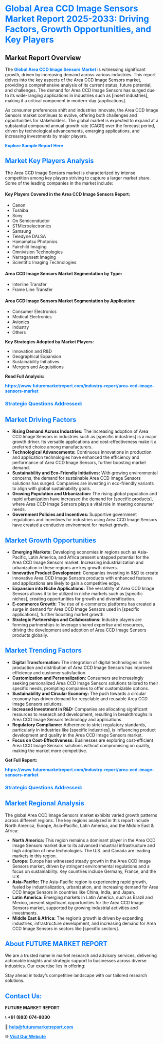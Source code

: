 <h1 style="color: #007BFF;">Global Area CCD Image Sensors Market Report 2025-2033: Driving Factors, Growth Opportunities, and Key Players</h1>

<section id="overview">
<h2>Market Report Overview</h2>
<p>The <a href="https://www.futuremarketreport.com/industry-report/area-ccd-image-sensors-market" style="color: #007BFF; text-decoration: none;"><strong>Global Area CCD Image Sensors Market</strong></a> is witnessing significant growth, driven by increasing demand across various industries. This report delves into the key aspects of the Area CCD Image Sensors market, providing a comprehensive analysis of its current status, future potential, and challenges. The demand for Area CCD Image Sensors has surged due to its wide-ranging applications in industries such as [insert industries], making it a critical component in modern-day [applications].</p>
<p>As consumer preferences shift and industries innovate, the Area CCD Image Sensors market continues to evolve, offering both challenges and opportunities for stakeholders. The global market is expected to expand at a substantial compound annual growth rate (CAGR) over the forecast period, driven by technological advancements, emerging applications, and increasing investments by major players.</p>
</section>

<section id="overview">
<p><a href="https://www.futuremarketreport.com/request-sample/reportId=115711" style="color: #007BFF; text-decoration: none;"><strong>Explore Sample Report Here</strong></a></p>
</section>

<section id="key-players">
<h2 style="color: #007BFF;">Market Key Players Analysis</h2>
<p>The Area CCD Image Sensors market is characterized by intense competition among key players striving to capture a larger market share. Some of the leading companies in the market include:</p>
<h4>Key Players Covered in the Area CCD Image Sensors Report:</h4>
<ul><li>Canon</li><li>Toshiba</li><li>Sony</li><li>On Semiconductor</li><li>STMicroelectronics</li><li>Samsung</li><li>Teledyne DALSA</li><li>Hamamatsu Photonics</li><li>Fairchild Imaging</li><li>Omnivision Technologies</li><li>Narragansett Imaging</li><li>Scientific Imaging Technologies</li></ul>
<h4>Area CCD Image Sensors Market Segmentation by Type:</h4>
<ul><li>Interline Transfer</li><li>Frame Line Transfer</li></ul>

<h4>Area CCD Image Sensors Market Segmentation by Application:</h4>
<ul><li>Consumer Electronics</li><li>Medical Electronics</li><li>Avionics</li><li>Industry</li><li>Others</li></ul>
<p><strong>Key Strategies Adopted by Market Players:</strong></p>
<ul>
<li>Innovation and R&D</li>
<li>Geographical Expansion</li>
<li>Sustainability Initiatives</li>
<li>Mergers and Acquisitions</li>
</ul>
</section>

<section>
<p><strong>Read Full Analysis: </strong></p><a href="https://www.futuremarketreport.com/industry-report/area-ccd-image-sensors-market" style="color: #007BFF; text-decoration: none;"><strong>https://www.futuremarketreport.com/industry-report/area-ccd-image-sensors-market</strong></a>
<h3 style="color: #007BFF;">Strategic Questions Addressed:</h3>
</section>

<section id="driving-factors">
<h2 style="color: #007BFF;">Market Driving Factors</h2>
<ul>
<li><strong>Rising Demand Across Industries:</strong> The increasing adoption of Area CCD Image Sensors in industries such as [specific industries] is a major growth driver. Its versatile applications and cost-effectiveness make it a preferred choice among manufacturers.</li>
<li><strong>Technological Advancements:</strong> Continuous innovations in production and application technologies have enhanced the efficiency and performance of Area CCD Image Sensors, further boosting market demand.</li>
<li><strong>Sustainability and Eco-Friendly Initiatives:</strong> With growing environmental concerns, the demand for sustainable Area CCD Image Sensors solutions has surged. Companies are investing in eco-friendly variants to align with global sustainability goals.</li>
<li><strong>Growing Population and Urbanization:</strong> The rising global population and rapid urbanization have increased the demand for [specific products], where Area CCD Image Sensors plays a vital role in meeting consumer needs.</li>
<li><strong>Government Policies and Incentives:</strong> Supportive government regulations and incentives for industries using Area CCD Image Sensors have created a conducive environment for market growth.</li>
</ul>
</section>

<section id="growth-opportunities">
<h2 style="color: #007BFF;">Market Growth Opportunities</h2>
<ul>
<li><strong>Emerging Markets:</strong> Developing economies in regions such as Asia-Pacific, Latin America, and Africa present untapped potential for the Area CCD Image Sensors market. Increasing industrialization and urbanization in these regions are key growth drivers.</li>
<li><strong>Innovative Product Development:</strong> Companies investing in R&D to create innovative Area CCD Image Sensors products with enhanced features and applications are likely to gain a competitive edge.</li>
<li><strong>Expansion into Niche Applications:</strong> The versatility of Area CCD Image Sensors allows it to be utilized in niche markets such as [specific niches], creating opportunities for growth and diversification.</li>
<li><strong>E-commerce Growth:</strong> The rise of e-commerce platforms has created a surge in demand for Area CCD Image Sensors used in [specific applications], further boosting market growth.</li>
<li><strong>Strategic Partnerships and Collaborations:</strong> Industry players are forming partnerships to leverage shared expertise and resources, driving the development and adoption of Area CCD Image Sensors products globally.</li>
</ul>
</section>

<section id="trending-factors">
<h2 style="color: #007BFF;">Market Trending Factors</h2>
<ul>
<li><strong>Digital Transformation:</strong> The integration of digital technologies in the production and distribution of Area CCD Image Sensors has improved efficiency and customer satisfaction.</li>
<li><strong>Customization and Personalization:</strong> Consumers are increasingly seeking personalized Area CCD Image Sensors solutions tailored to their specific needs, prompting companies to offer customizable options.</li>
<li><strong>Sustainability and Circular Economy:</strong> The push towards a circular economy has driven demand for recyclable and reusable Area CCD Image Sensors solutions.</li>
<li><strong>Increased Investment in R&D:</strong> Companies are allocating significant resources to research and development, resulting in breakthroughs in Area CCD Image Sensors technology and applications.</li>
<li><strong>Regulatory Compliance:</strong> Adherence to strict regulatory standards, particularly in industries like [specific industries], is influencing product development and quality in the Area CCD Image Sensors market.</li>
<li><strong>Focus on Cost-Effectiveness:</strong> Businesses are exploring cost-efficient Area CCD Image Sensors solutions without compromising on quality, making the market more competitive.</li>
</ul>
</section>

<section>
<p><strong>Get Full Report: </strong></p><a href="https://www.futuremarketreport.com/industry-report/area-ccd-image-sensors-market" style="color: #007BFF; text-decoration: none;"><strong>https://www.futuremarketreport.com/industry-report/area-ccd-image-sensors-market</strong></a>
<h3 style="color: #007BFF;">Strategic Questions Addressed:</h3>
</section>


<section id="regional-analysis">
<h2 style="color: #007BFF;">Market Regional Analysis</h2>
<p>The global Area CCD Image Sensors market exhibits varied growth patterns across different regions. The key regions analyzed in this report include North America, Europe, Asia-Pacific, Latin America, and the Middle East & Africa:</p>
<ul>
<li><strong>North America:</strong> This region remains a dominant player in the Area CCD Image Sensors market due to its advanced industrial infrastructure and high adoption of new technologies. The U.S. and Canada are leading markets in this region.</li>
<li><strong>Europe:</strong> Europe has witnessed steady growth in the Area CCD Image Sensors market, driven by stringent environmental regulations and a focus on sustainability. Key countries include Germany, France, and the U.K.</li>
<li><strong>Asia-Pacific:</strong> The Asia-Pacific region is experiencing rapid growth, fueled by industrialization, urbanization, and increasing demand for Area CCD Image Sensors in countries like China, India, and Japan.</li>
<li><strong>Latin America:</strong> Emerging markets in Latin America, such as Brazil and Mexico, present significant opportunities for the Area CCD Image Sensors market, supported by growing industrial activities and investments.</li>
<li><strong>Middle East & Africa:</strong> The region’s growth is driven by expanding industries, infrastructure development, and increasing demand for Area CCD Image Sensors in sectors like [specific sectors].</li>
</ul>
</section>

<footer>
<h2 style="color: #007BFF;">About FUTURE MARKET REPORT</h2>
<p>We are a trusted name in market research and advisory services, delivering actionable insights and strategic support to businesses across diverse industries. Our expertise lies in offering:</p>

<p>Stay ahead in today’s competitive landscape with our tailored research solutions.</p>

<h2 style="color: #007BFF;">Contact Us:</h2>
<p><strong>FUTURE MARKET REPORT</strong></p>
<p>📞 <strong>+91 (883) 074-8030</strong></p>
<p>📧 <strong><a href="mailto:help@futuremarketreport.com" style="color: #007BFF;">help@futuremarketreport.com</a></strong></p>
<p>🌐 <strong><a href="https://www.futuremarketreport.com/" style="color: #007BFF;">Visit Our Website</a></strong></p>
</footer>